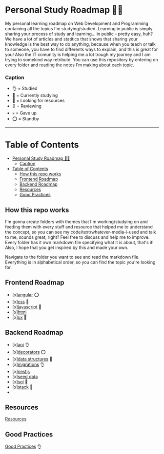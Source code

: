 # Personal Study Roadmap :notebook::girl:

My personal learning roadmap on Web Development and Programming containing all the topics I'm studying/studied.
Learning in public is simply sharing your process of study and learning... in public - pretty easy, huh? We have a lot of articles and statitics that shows that sharing your knowledge is the best way to do anything, because when you teach or talk to someone, you have to find differents ways to explain, and this is great for you! Also the IT comunity is helping me a lot trough my journey and I am trying to somekind way retribute. You can use this repository by entering on every folder and reading the notes I'm making about each topic.

### Caption

- :ok_hand: = Studied
- :memo: = Currently studying
- :eyes: = Looking for resources
- :arrows_clockwise: = Reviewing
- :skull: = Gave up
- :o: = Standby

---

# Table of Contents

- [Personal Study Roadmap :notebook::girl:](#personal-study-roadmap-notebookgirl)
    - [Caption](#caption)
- [Table of Contents](#table-of-contents)
  - [How this repo works](#how-this-repo-works)
  - [Frontend Roadmap](#frontend-roadmap)
  - [Backend Roadmap](#backend-roadmap)
  - [Resources](#resources)
  - [Good Practices](#good-practices)

## How this repo works

I'm gonna create folders with themes that I'm working/studying on and feeding them with every stuff and resource that helped me to understand the concept, so you can see my code/text/whatever-media-i-used and talk to me, sounds great, right? Feel free to discuss and help me to improve. Every folder has it own markdown file specifying what it is about, that's it! Also, I hope that you get inspired by this and made your own.

Navigate to the folder you want to see and read the markdown file. Everything is in alphabetical order, so you can find the topic you're looking for.

## Frontend Roadmap

- [x][angular](frontend-roadmap/angular.md) :o:
- [x][css](frontend-roadmap/css.md) :memo:
- [x][javascript](frontend-roadmap/javascript.md) :memo:
- [x][html](frontend-roadmap/html.md)
- [x][ux](frontend-roadmap/ux.md) :eyes:

## Backend Roadmap

- [x][api](backend-roadmap/api.md) :ok_hand:
- [x][decorators](backend-roadmap/decorators.md) :o:
- [x][data structures](backend-roadmap/data-structures.md) :memo:
- [x][migrations](backend-roadmap/migrations.md) :ok_hand:
- [x][nestjs](backend-roadmap/nestjs.md)
- [x][seed data](backend-roadmap/seed-data.md)
- [x][sql](backend-roadmap/sql.md) :memo:
- [x][stack](backend-roadmap/stack.md) :memo:
-

## Resources

[Resources](#resources)

## Good Practices

[Good Practices](#good-practices) :ok_hand:
